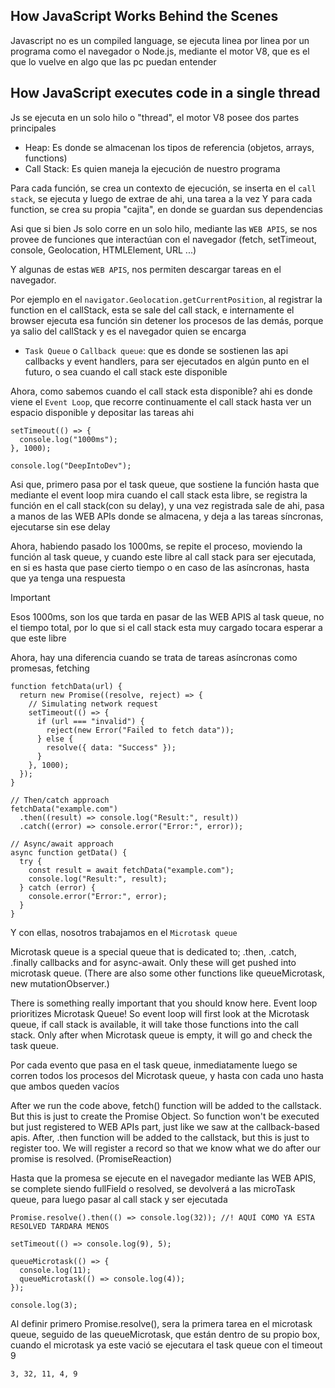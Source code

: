 ## How JavaScript Works Behind the Scenes

Javascript no es un compiled language, se ejecuta linea por linea por un programa como el navegador o Node.js, mediante el motor V8, que es el que lo vuelve en algo que las pc puedan entender

## How JavaScript executes code in a single thread

Js se ejecuta en un solo hilo o "thread", el motor V8 posee dos partes principales

- Heap: Es donde se almacenan los tipos de referencia (objetos, arrays, functions)
- Call Stack: Es quien maneja la ejecución de nuestro programa

Para cada función, se crea un contexto de ejecución, se inserta en el `call stack`, se ejecuta y luego de extrae de ahi, una tarea a la vez
Y para cada function, se crea su propia "cajita", en donde se guardan sus dependencias

Asi que si bien Js solo corre en un solo hilo, mediante las `WEB APIS`, se nos provee de funciones que interactúan con el navegador (fetch, setTimeout, console, Geolocation, HTMLElement, URL ...)

Y algunas de estas `WEB APIS`, nos permiten descargar tareas en el navegador.

Por ejemplo en el `navigator.Geolocation.getCurrentPosition`, al registrar la function en el callStack, esta se sale del call stack, e internamente el browser ejecuta esa función sin detener los procesos de las demás, porque ya salio del callStack y es el navegador quien se encarga

- `Task Queue` o `Callback queue`: que es donde se sostienen las api callbacks y event handlers, para ser ejecutados en algún punto en el futuro, o sea cuando el call stack este disponible

Ahora, como sabemos cuando el call stack esta disponible? ahi es donde viene el `Event Loop`, que recorre continuamente el call stack hasta ver un espacio disponible y depositar las tareas ahi

```
setTimeout(() => {
  console.log("1000ms");
}, 1000);

console.log("DeepIntoDev");
```

Asi que, primero pasa por el task queue, que sostiene la función hasta que mediante el event loop mira cuando el call stack esta libre, se registra la función en el call stack(con su delay), y una vez registrada sale de ahi, pasa a manos de las WEB APIs donde se almacena, y deja a las tareas síncronas, ejecutarse sin ese delay

Ahora, habiendo pasado los 1000ms, se repite el proceso, moviendo la función al task queue, y cuando este libre al call stack para ser ejecutada, en si es hasta que pase cierto tiempo o en caso de las asíncronas, hasta que ya tenga una respuesta

> [!IMPORTANT]
> Esos 1000ms, son los que tarda en pasar de las WEB APIS al task queue, no el tiempo total, por lo que si el call stack esta muy cargado tocara esperar a que este libre

Ahora, hay una diferencia cuando se trata de tareas asíncronas como promesas, fetching

```
function fetchData(url) {
  return new Promise((resolve, reject) => {
    // Simulating network request
    setTimeout(() => {
      if (url === "invalid") {
        reject(new Error("Failed to fetch data"));
      } else {
        resolve({ data: "Success" });
      }
    }, 1000);
  });
}

// Then/catch approach
fetchData("example.com")
  .then((result) => console.log("Result:", result))
  .catch((error) => console.error("Error:", error));

// Async/await approach
async function getData() {
  try {
    const result = await fetchData("example.com");
    console.log("Result:", result);
  } catch (error) {
    console.error("Error:", error);
  }
}
```

Y con ellas, nosotros trabajamos en el `Microtask queue`

Microtask queue is a special queue that is dedicated to; .then, .catch, .finally callbacks and for async-await. Only these will get pushed into microtask queue. (There are also some other functions like queueMicrotask, new mutationObserver.)

There is something really important that you should know here. Event loop prioritizes Microtask Queue! So event loop will first look at the Microtask queue, if call stack is available, it will take those functions into the call stack. Only after when Microtask queue is empty, it will go and check the task queue.

Por cada evento que pasa en el task queue, inmediatamente luego se corren todos los procesos del Microtask queue, y hasta con cada uno hasta que ambos queden vacíos

After we run the code above, fetch() function will be added to the callstack. But this is just to create the Promise Object. So function won't be executed but just registered to WEB APIs part, just like we saw at the callback-based apis. After, .then function will be added to the callstack, but this is just to register too. We will register a record so that we know what we do after our promise is resolved. (PromiseReaction)

Hasta que la promesa se ejecute en el navegador mediante las WEB APIS, se complete siendo fullField o resolved, se devolverá a las microTask queue, para luego pasar al call stack y ser ejecutada

```
Promise.resolve().then(() => console.log(32)); //! AQUÍ COMO YA ESTA RESOLVED TARDARA MENOS

setTimeout(() => console.log(9), 5);

queueMicrotask(() => {
  console.log(11);
  queueMicrotask(() => console.log(4));
});

console.log(3);
```

Al definir primero Promise.resolve(), sera la primera tarea en el microtask queue, seguido de las queueMicrotask, que están dentro de su propio box, cuando el microtask ya este vació se ejecutara el task queue con el timeout 9

```
3, 32, 11, 4, 9
```
